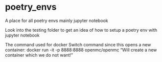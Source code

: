 # poetry_envs
A place for all poetry envs mainly jupyter notebook


Look into the testing folder to get an idea of how to setup a poetry env with jupyter notebook


The command used for docker Switch command since this opens a new container:
    docker run -it -p 8888:8888 openmc/openmc “Will create a new container which we do not want!”